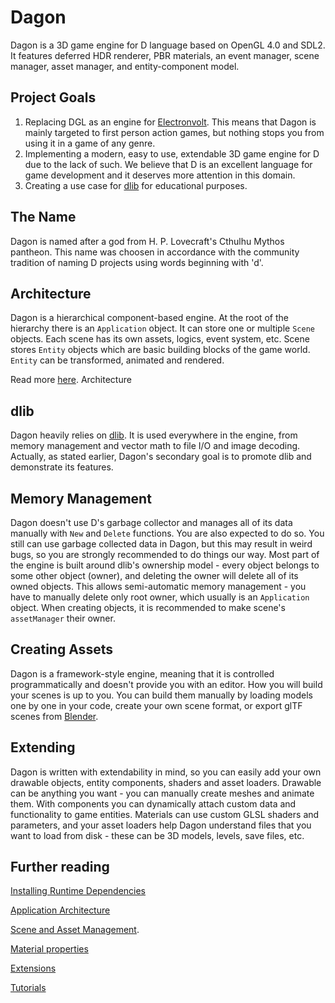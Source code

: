 # Dagon
Dagon is a 3D game engine for D language based on OpenGL 4.0 and SDL2. It features deferred HDR renderer, PBR materials, an event manager, scene manager, asset manager, and entity-component model. 

## Project Goals
1. Replacing DGL as an engine for [Electronvolt](https://github.com/gecko0307/electronvolt). This means that Dagon is mainly targeted to first person action games, but nothing stops you from using it in a game of any genre.
2. Implementing a modern, easy to use, extendable 3D game engine for D due to the lack of such. We believe that D is an excellent language for game development and it deserves more attention in this domain.
3. Creating a use case for [dlib](https://github.com/gecko0307/dlib) for educational purposes.

## The Name
Dagon is named after a god from H. P. Lovecraft's Cthulhu Mythos pantheon. This name was choosen in accordance with the community tradition of naming D projects using words beginning with 'd'.

## Architecture
Dagon is a hierarchical component-based engine. At the root of the hierarchy there is an `Application` object. It can store one or multiple `Scene` objects. Each scene has its own assets, logics, event system, etc. Scene stores `Entity` objects which are basic building blocks of the game world. `Entity` can be transformed, animated and rendered.

Read more [here](https://github.com/gecko0307/dagon/blob/master/doc/Architecture.md). Architecture

## dlib
Dagon heavily relies on [dlib](https://github.com/gecko0307/dlib). It is used everywhere in the engine, from memory management and vector math to file I/O and image decoding. Actually, as stated earlier, Dagon's secondary goal is to promote dlib and demonstrate its features.

## Memory Management
Dagon doesn't use D's garbage collector and manages all of its data manually with `New` and `Delete` functions. You are also expected to do so. You still can use garbage collected data in Dagon, but this may result in weird bugs, so you are strongly recommended to do things our way. Most part of the engine is built around dlib's ownership model - every object belongs to some other object (owner), and deleting the owner will delete all of its owned objects. This allows semi-automatic memory management - you have to manually delete only root owner, which usually is an `Application` object. When creating objects, it is recommended to make scene's `assetManager` their owner.

## Creating Assets
Dagon is a framework-style engine, meaning that it is controlled programmatically and doesn't provide you with an editor. How you will build your scenes is up to you. You can build them manually by loading models one by one in your code, create your own scene format, or export glTF scenes from [Blender](https://www.blender.org/).

## Extending
Dagon is written with extendability in mind, so you can easily add your own drawable objects, entity components, shaders and asset loaders. Drawable can be anything you want - you can manually create meshes and animate them. With components you can dynamically attach custom data and functionality to game entities. Materials can use custom GLSL shaders and parameters, and your asset loaders help Dagon understand files that you want to load from disk - these can be 3D models, levels, save files, etc.

## Further reading
[Installing Runtime Dependencies](https://github.com/gecko0307/dagon/blob/master/doc/Runtime%20Dependencies.md)

[Application Architecture](https://github.com/gecko0307/dagon/blob/master/doc/Architecture.md)

[Scene and Asset Management](https://github.com/gecko0307/dagon/blob/master/doc/Scene%20and%20Asset%20Management.md).

[Material properties](https://github.com/gecko0307/dagon/blob/master/doc/Material.md)

[Extensions](https://github.com/gecko0307/dagon/blob/master/doc/Extensions.md)

[Tutorials](https://github.com/gecko0307/dagon/wiki/Tutorials)
